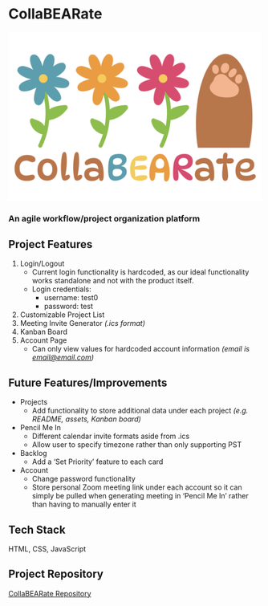 # CollaBEARate
![CollaBEARate LOGO](./ASSETS/launchPageImage.png)
### An agile workflow/project organization platform
## Project Features
1. Login/Logout
   - Current login functionality is hardcoded, as our ideal functionality works standalone and not with the product itself.
   - Login credentials:
      - username: test0
      - password: test
2. Customizable Project List
3. Meeting Invite Generator *(.ics format)*
4. Kanban Board
5. Account Page
   - Can only view values for hardcoded account information *(email is email@email.com)*
## Future Features/Improvements
- Projects
  - Add functionality to store additional data under each project *(e.g. README, assets, Kanban board)*
- Pencil Me In
  - Different calendar invite formats aside from .ics 
  - Allow user to specify timezone rather than only supporting PST
- Backlog
  - Add a ‘Set Priority’ feature to each card
- Account
  - Change password functionality 
  - Store personal Zoom meeting link under each account so it can simply be pulled when generating meeting in ‘Pencil Me In’ rather than having to manually enter it
## Tech Stack
HTML, CSS, JavaScript
## Project Repository
[CollaBEARate Repository](https://github.com/gstawde/CollaBEARate)
